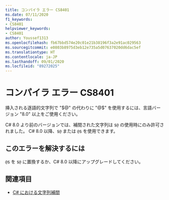 ```yaml
---
title: コンパイラ エラー CS8401
ms.date: 07/11/2020
f1_keywords:
- CS8401
helpviewer_keywords:
- CS8401
author: Youssef1313
ms.openlocfilehash: fb67bbd574e20c01e21b38196f3a2e91ac029563
ms.sourcegitcommit: e0803b8975d3eb12e735a5d07637020dd6dac5ef
ms.translationtype: HT
ms.contentlocale: ja-JP
ms.lasthandoff: 09/01/2020
ms.locfileid: "89272025"
---
```

# <a name="compiler-error-cs8401"></a>コンパイラ エラー CS8401

挿入される逐語的文字列で "$@" の代わりに "@$" を使用するには、言語バージョン "8.0" 以上をご使用ください。

C# 8.0 より前のバージョンでは、補間された文字列は `$@` の使用時にのみ許可されました。 C# 8.0 以降、`$@` または `@$` を使用できます。

## <a name="to-correct-this-error"></a>このエラーを解決するには

`@$` を `$@` に置換するか、C# 8.0 以降にアップグレードしてください。

## <a name="see-also"></a>関連項目

- [C# における文字列補間](../../tutorials/string-interpolation.md)
